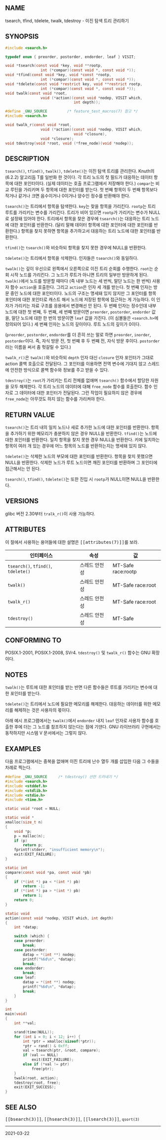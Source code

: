 ## NAME

tsearch, tfind, tdelete, twalk, tdestroy - 이진 탐색 트리 관리하기

## SYNOPSIS

```c
#include <search.h>

typedef enum { preorder, postorder, endorder, leaf } VISIT;

void *tsearch(const void *key, void **rootp,
                int (*compar)(const void *, const void *));
void *tfind(const void *key, void *const *rootp,
                int (*compar)(const void *, const void *));
void *tdelete(const void *restrict key, void **restrict rootp,
                int (*compar)(const void *, const void *));
void twalk(const void *root,
                void (*action)(const void *nodep, VISIT which,
                               int depth));

#define _GNU_SOURCE         /* feature_test_macros(7) 참고 */
#include <search.h>

void twalk_r(const void *root,
                void (*action)(const void *nodep, VISIT which,
                               void *closure),
                void *closure);
void tdestroy(void *root, void (*free_node)(void *nodep));
```

## DESCRIPTION

`tsearch()`, `tfind()`, `twalk()`, `tdelete()`는 이진 탐색 트리를 관리한다. Knuth의 (6.2.2) 알고리듬 T를 일반화 한 것이다. 각 트리 노드의 첫 필드가 대응하는 데이터 항목에 대한 포인터이다. (실제 데이터는 호출 프로그램에서 저장해야 한다.) `compar`는 비교 루틴을 가리키며 두 항목에 대한 포인터를 받는다. 첫 번째 항목이 두 번째 항목보다 작거나 같거나 크면 음수이거나 0이거나 양수인 정수를 반환해야 한다.

`tsearch()`는 트리에서 항목을 탐색한다. `key`는 찾을 항목을 가리킨다. `rootp`는 트리 루트를 가리키는 변수를 가리킨다. 트리가 비어 있으면 `rootp`가 가리키는 변수가 NULL로 설정돼 있어야 한다. 트리에서 항목을 찾은 경우에 `tsearch()`는 대응하는 트리 노드에 대한 포인터를 반환한다. (달리 말해 데이터 항목에 대한 포인터에 대한 포인터를 반환한다.) 항목을 찾지 못하면 항목을 추가하고서 대응하는 트리 노드에 대한 포인터를 반환한다.

`tfind()`는 `tsearch()`와 비슷하되 항목을 찾지 못한 경우에 NULL을 반환한다.

`tdelete()`는 트리에서 항목을 삭제한다. 인자들은 `tsearch()`와 동일하다.

`twalk()`는 깊이 우선으로 왼쪽에서 오른쪽으로 이진 트리 순회를 수행한다. `root`는 순회 시작 노드를 가리킨다. 그 노드가 루트가 아니면 트리의 일부만 방문하게 된다. `twalk()`에서 노드를 방문할 때마다 (즉 내부 노드는 세 번씩, 말단 노드는 한 번씩) 사용자 함수 `action`을 호출한다. 그리고 `action`은 인자 세 개를 받는다. 첫 번째 인자는 방문 중인 노드에 대한 포인터이다. 노드의 구조는 명세돼 있지 않지만 그 포인터를 항목 포인터에 대한 포인터로 캐스트 해서 노드에 저장된 항목에 접근하는 게 가능하다. 이 인자가 가리키는 자료 구조를 응용에서 변경해선 안 된다. 두 번째 인자는 정수인데 내부 노드에 대한 첫 번째, 두 번째, 세 번째 방문이면 `preorder`, `postorder`, `endorder` 값을, 말단 노드에 대한 한 번의 방문이면 `leaf` 값을 가진다. (이 심볼들은 `<search.h>`에 정의되어 있다.) 세 번째 인자는 노드의 깊이이다. 루트 노드의 깊이가 0이다.

(`preorder`, `postorder`, `endorder`를 더 흔히 쓰는 말로 하면 `preorder`, `inorder`, `postorder`이다. 즉, 자식 방문 전, 첫 번째 후 두 번째 전, 자식 방문 후이다. `postorder`라는 이름을 써서 좀 헛갈릴 수 있다.)

`twalk_r()`은 `twalk()`와 비슷하되 `depth` 인자 대신 `closure` 인자 포인터가 그대로 action 콜백 호출으로 전달된다. 그 포인터를 이용하면 전역 변수에 기대지 않고 스레드에 안전한 방식으로 콜백 함수와 정보를 주고 받을 수 있다.

`tdestroy()`는 `root`가 가리키는 트리 전체를 없애며 `tsearch()` 함수에서 할당한 자원을 모두 해제한다. 각 트리 노드의 데이터에 대해 `free_node` 함수를 호출한다. 함수 인자로 그 데이터에 대한 포인터가 전달된다. 그런 작업이 필요하지 않은 경우에 `free_node`는 아무것도 하지 않는 함수를 가리켜야 한다.

## RETURN VALUE

`tsearch()`는 트리 내의 일치 노드나 새로 추가한 노드에 대한 포인터를 반환한다. 항목을 추가하기 위한 메모리가 충분하지 않은 경우 NULL을 반환한다. `tfind()`는 노드에 대한 포인터를 반환한다. 일치 항목을 찾지 못한 경우 NULL을 반환한다. 키에 일치하는 항목이 여러 개 있는 경우에 어느 항목의 노드를 반환하는지는 명세돼 있지 않다.

`tdelete()`는 삭제한 노드의 부모에 대한 포인터를 반환한다. 항목을 찾지 못했으면 NULL을 반환한다. 삭제한 노드가 루트 노드이면 깨진 포인터를 반환하며 그 포인터에 접근해서는 안 된다.

`tsearch()`, `tfind()`, `tdelete()`는 또한 진입 시 `rootp`가 NULL이면 NULL을 반환한다.

## VERSIONS

glibc 버전 2.30부터 `tralk_r()`이 사용 가능하다.

## ATTRIBUTES

이 절에서 사용하는 용어들에 대한 설명은 <tt>[[attributes(7)]]</tt>를 보라.

| 인터페이스 | 속성 | 값 |
| --- | --- | --- |
| `tsearch()`, `tfind()`, `tdelete()` | 스레드 안전성 | MT-Safe race:rootp |
| `twalk()` | 스레드 안전성 | MT-Safe race:root |
| `twalk_r()` | 스레드 안전성 | MT-Safe race:root |
| `tdestroy()` | 스레드 안전성 | MT-Safe |

## CONFORMING TO

POSIX.1-2001, POSIX.1-2008, SVr4. `tdestroy()` 및 `twalk_r()` 함수는 GNU 확장이다.

## NOTES

`twalk()`는 루트에 대한 포인터를 받는 반면 다른 함수들은 루트를 가리키는 변수에 대한 포인터를 받는다.

`tdelete()`는 트리에서 노드에 필요한 메모리를 해제한다. 대응하는 데이터를 위한 메모리를 해제하는 것은 사용자의 몫이다.

아래 예시 프로그램에서는 `twalk()`에서 `endorder` 내지 `leaf` 인자로 사용자 함수를 호출한 후에 더는 그 노드를 참조하지 않는다는 점에 기댄다. GNU 라이브러리 구현에서는 동작하지만 시스템 V 문서에서는 그렇지 않다.

## EXAMPLES

다음 프로그램에서는 중복을 없애며 이진 트리에 난수 열두 개를 삽입한 다음 그 수들을 차례로 찍는다.

```c
#define _GNU_SOURCE     /* tdestroy() 선언 드러내기 */
#include <search.h>
#include <stddef.h>
#include <stdlib.h>
#include <stdio.h>
#include <time.h>

static void *root = NULL;

static void *
xmalloc(size_t n)
{
    void *p;
    p = malloc(n);
    if (p)
        return p;
    fprintf(stderr, "insufficient memory\n");
    exit(EXIT_FAILURE);
}

static int
compare(const void *pa, const void *pb)
{
    if (*(int *) pa < *(int *) pb)
        return -1;
    if (*(int *) pa > *(int *) pb)
        return 1;
    return 0;
}

static void
action(const void *nodep, VISIT which, int depth)
{
    int *datap;

    switch (which) {
    case preorder:
        break;
    case postorder:
        datap = *(int **) nodep;
        printf("%6d\n", *datap);
        break;
    case endorder:
        break;
    case leaf:
        datap = *(int **) nodep;
        printf("%6d\n", *datap);
        break;
    }
}

int
main(void)
{
    int **val;

    srand(time(NULL));
    for (int i = 0; i < 12; i++) {
        int *ptr = xmalloc(sizeof(*ptr));
        *ptr = rand() & 0xff;
        val = tsearch(ptr, &root, compare);
        if (val == NULL)
            exit(EXIT_FAILURE);
        else if (*val != ptr)
            free(ptr);
    }
    twalk(root, action);
    tdestroy(root, free);
    exit(EXIT_SUCCESS);
}
```

## SEE ALSO

<tt>[[bsearch(3)]]</tt>, <tt>[[hsearch(3)]]</tt>, <tt>[[lsearch(3)]]</tt>, `qsort(3)`

----

2021-03-22
